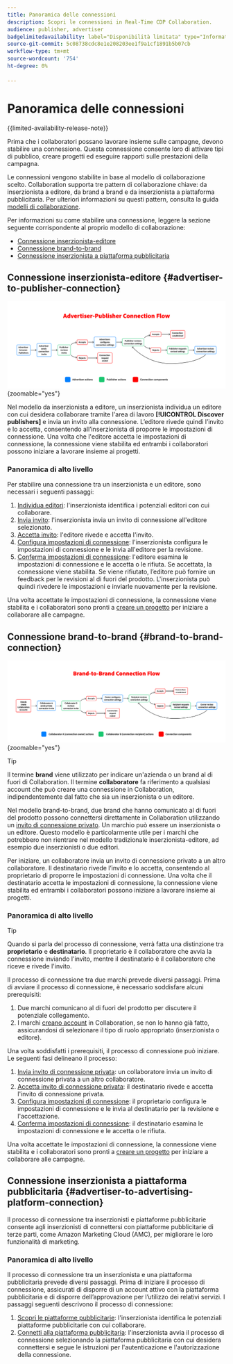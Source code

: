```yaml
---
title: Panoramica delle connessioni
description: Scopri le connessioni in Real-Time CDP Collaboration.
audience: publisher, advertiser
badgelimitedavailability: label="Disponibilità limitata" type="Informative" url="https://helpx.adobe.com/it/legal/product-descriptions/real-time-customer-data-platform-collaboration.html newtab=true"
source-git-commit: 5c08738cdc8e1e208203ee1f9a1cf1891b5b07cb
workflow-type: tm+mt
source-wordcount: '754'
ht-degree: 0%

---
```


# Panoramica delle connessioni

{{limited-availability-release-note}}

Prima che i collaboratori possano lavorare insieme sulle campagne, devono stabilire una connessione. Questa connessione consente loro di attivare tipi di pubblico, creare progetti ed eseguire rapporti sulle prestazioni della campagna.

Le connessioni vengono stabilite in base al modello di collaborazione scelto. Collaboration supporta tre pattern di collaborazione chiave: da inserzionista a editore, da brand a brand e da inserzionista a piattaforma pubblicitaria. Per ulteriori informazioni su questi pattern, consulta la guida [modelli di collaborazione](/help/guide/overview/collaboration-patterns.md).

Per informazioni su come stabilire una connessione, leggere la sezione seguente corrispondente al proprio modello di collaborazione:

- [Connessione inserzionista-editore](#advertiser-to-publisher-connection)
- [Connessione brand-to-brand](#brand-to-brand-connection)
- [Connessione inserzionista a piattaforma pubblicitaria](#advertiser-to-advertising-platform-connection)

## Connessione inserzionista-editore {#advertiser-to-publisher-connection}

![Diagramma di alto livello del processo di connessione inserzionista-editore.](/help/assets/connect/establish-connection/advertiser-publisher-flow.png){zoomable="yes"}

Nel modello da inserzionista a editore, un inserzionista individua un editore con cui desidera collaborare tramite l&#39;area di lavoro **[!UICONTROL Discover publishers]** e invia un invito alla connessione. L’editore rivede quindi l’invito e lo accetta, consentendo all’inserzionista di proporre le impostazioni di connessione. Una volta che l&#39;editore accetta le impostazioni di connessione, la connessione viene stabilita ed entrambi i collaboratori possono iniziare a lavorare insieme ai progetti.

### Panoramica di alto livello

Per stabilire una connessione tra un inserzionista e un editore, sono necessari i seguenti passaggi:

1. [Individua editori](./discover-collaborators.md): l&#39;inserzionista identifica i potenziali editori con cui collaborare.
2. [Invia invito](./establishing-connections.md#send-invite): l&#39;inserzionista invia un invito di connessione all&#39;editore selezionato.
3. [Accetta invito](./establishing-connections.md#accept-invite): l&#39;editore rivede e accetta l&#39;invito.
4. [Configura impostazioni di connessione](./establishing-connections.md#configure-connection-settings): l&#39;inserzionista configura le impostazioni di connessione e le invia all&#39;editore per la revisione.
5. [Conferma impostazioni di connessione](./establishing-connections.md#review-connection-settings): l&#39;editore esamina le impostazioni di connessione e le accetta o le rifiuta. Se accettata, la connessione viene stabilita. Se viene rifiutato, l’editore può fornire un feedback per le revisioni al di fuori del prodotto. L&#39;inserzionista può quindi rivedere le impostazioni e inviarle nuovamente per la revisione.

Una volta accettate le impostazioni di connessione, la connessione viene stabilita e i collaboratori sono pronti a [creare un progetto](/help/guide/collaborate/manage-projects.md#create-project) per iniziare a collaborare alle campagne.

## Connessione brand-to-brand {#brand-to-brand-connection}

![Diagramma di alto livello del processo di connessione brand-to-brand.](/help/assets/connect/establish-connection/brand-to-brand-flow.png){zoomable="yes"}

>[!TIP]
>
>Il termine **brand** viene utilizzato per indicare un&#39;azienda o un brand al di fuori di Collaboration. Il termine **collaboratore** fa riferimento a qualsiasi account che può creare una connessione in Collaboration, indipendentemente dal fatto che sia un inserzionista o un editore.

Nel modello brand-to-brand, due brand che hanno comunicato al di fuori del prodotto possono connettersi direttamente in Collaboration utilizzando un [invito di connessione privato](#private-connection-invite). Un marchio può essere un inserzionista o un editore. Questo modello è particolarmente utile per i marchi che potrebbero non rientrare nel modello tradizionale inserzionista-editore, ad esempio due inserzionisti o due editori.

Per iniziare, un collaboratore invia un invito di connessione privato a un altro collaboratore. Il destinatario rivede l’invito e lo accetta, consentendo al proprietario di proporre le impostazioni di connessione. Una volta che il destinatario accetta le impostazioni di connessione, la connessione viene stabilita ed entrambi i collaboratori possono iniziare a lavorare insieme ai progetti.

### Panoramica di alto livello

>[!TIP]
>
>Quando si parla del processo di connessione, verrà fatta una distinzione tra **proprietario** e **destinatario**. Il proprietario è il collaboratore che avvia la connessione inviando l&#39;invito, mentre il destinatario è il collaboratore che riceve e rivede l&#39;invito.

Il processo di connessione tra due marchi prevede diversi passaggi. Prima di avviare il processo di connessione, è necessario soddisfare alcuni prerequisiti:

1. Due marchi comunicano al di fuori del prodotto per discutere il potenziale collegamento.
1. I marchi [creano account](/help/guide/setup/onboard-account.md) in Collaboration, se non lo hanno già fatto, assicurandosi di selezionare il tipo di ruolo appropriato (inserzionista o editore).

Una volta soddisfatti i prerequisiti, il processo di connessione può iniziare. Le seguenti fasi delineano il processo:

1. [Invia invito di connessione privata](./establishing-connections.md#private-connection-invite): un collaboratore invia un invito di connessione privata a un altro collaboratore.
2. [Accetta invito di connessione privata](./establishing-connections.md#accept-invite): il destinatario rivede e accetta l&#39;invito di connessione privata.
3. [Configura impostazioni di connessione](./establishing-connections.md#configure-connection-settings): il proprietario configura le impostazioni di connessione e le invia al destinatario per la revisione e l&#39;accettazione.
4. [Conferma impostazioni di connessione](./establishing-connections.md#review-connection-settings): il destinatario esamina le impostazioni di connessione e le accetta o le rifiuta.

Una volta accettate le impostazioni di connessione, la connessione viene stabilita e i collaboratori sono pronti a [creare un progetto](/help/guide/collaborate/manage-projects.md#create-project) per iniziare a collaborare alle campagne.

## Connessione inserzionista a piattaforma pubblicitaria {#advertiser-to-advertising-platform-connection}

Il processo di connessione tra inserzionisti e piattaforme pubblicitarie consente agli inserzionisti di connettersi con piattaforme pubblicitarie di terze parti, come Amazon Marketing Cloud (AMC), per migliorare le loro funzionalità di marketing.

### Panoramica di alto livello

Il processo di connessione tra un inserzionista e una piattaforma pubblicitaria prevede diversi passaggi. Prima di iniziare il processo di connessione, assicurati di disporre di un account attivo con la piattaforma pubblicitaria e di disporre dell’approvazione per l’utilizzo dei relativi servizi. I passaggi seguenti descrivono il processo di connessione:

1. [Scopri le piattaforme pubblicitarie](./discover-collaborators.md): l&#39;inserzionista identifica le potenziali piattaforme pubblicitarie con cui collaborare.
2. [Connetti alla piattaforma pubblicitaria](./advertising-platforms/overview.md#advertising-platforms-overview): l&#39;inserzionista avvia il processo di connessione selezionando la piattaforma pubblicitaria con cui desidera connettersi e segue le istruzioni per l&#39;autenticazione e l&#39;autorizzazione della connessione.
